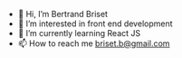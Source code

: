 - 👋 Hi, I’m Bertrand Briset
- 👀 I’m interested in front end development
- 🌱 I’m currently learning React JS
- 📫 How to reach me briset.b@gmail.com

<!---
BBriset/BBriset is a ✨ special ✨ repository because its `README.md` (this file) appears on your GitHub profile.
You can click the Preview link to take a look at your changes.
--->
